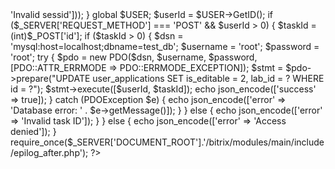 <?php
require_once($_SERVER['DOCUMENT_ROOT'].'/bitrix/modules/main/include/prolog_before.php');

if (!check_bitrix_sessid()) {
    die(json_encode(['error' => 'Invalid sessid']));
}

global $USER;
$userId = $USER->GetID();

if ($_SERVER['REQUEST_METHOD'] === 'POST' && $userId > 0) {
    $taskId = (int)$_POST['id'];
    
    if ($taskId > 0) {
        $dsn = 'mysql:host=localhost;dbname=test_db';
        $username = 'root';
        $password = 'root';
        
        try {
            $pdo = new PDO($dsn, $username, $password, [PDO::ATTR_ERRMODE => PDO::ERRMODE_EXCEPTION]);
            
            $stmt = $pdo->prepare("UPDATE user_applications SET is_editable = 2, lab_id = ? WHERE id = ?");
            $stmt->execute([$userId, $taskId]);
            
            echo json_encode(['success' => true]);
        } catch (PDOException $e) {
            echo json_encode(['error' => 'Database error: ' . $e->getMessage()]);
        }
    } else {
        echo json_encode(['error' => 'Invalid task ID']);
    }
} else {
    echo json_encode(['error' => 'Access denied']);
}

require_once($_SERVER['DOCUMENT_ROOT'].'/bitrix/modules/main/include/epilog_after.php');
?>

